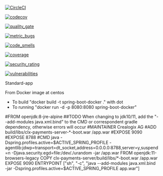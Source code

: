 [![CircleCI](https://circleci.com/bb/zazularenan/standard-app.svg?style=svg)](https://circleci.com/bb/zazularenan/standard-app)

[![codecov](https://codecov.io/bb/zazularenan/standard-app/branch/master/graph/badge.svg?token=eCbbvVVqpe)](https://codecov.io/bb/zazularenan/standard-app)

[![quality_gate](https://sonarcloud.io/api/project_badges/quality_gate?project=standard-app)](https://sonarcloud.io/api/project_badges/quality_gate?project=standard-app)

[![metric_bugs](https://sonarcloud.io/api/project_badges/measure?project=standard-app&metric=bugs)](https://sonarcloud.io/api/project_badges/measure?project=standard-app&metric=bugs)

[![code_smells](https://sonarcloud.io/api/project_badges/measure?project=standard-app&metric=code_smells)](https://sonarcloud.io/api/project_badges/measure?project=standard-app&metric=code_smells)

[![coverage](https://sonarcloud.io/api/project_badges/measure?project=standard-app&metric=coverage)](https://sonarcloud.io/api/project_badges/measure?project=standard-app&metric=code_smells)

[![security_rating](https://sonarcloud.io/api/project_badges/measure?project=standard-app&metric=security_rating)](https://sonarcloud.io/api/project_badges/measure?project=standard-app&metric=code_smells)

[![vulnerabilities](https://sonarcloud.io/api/project_badges/measure?project=standard-app&metric=vulnerabilities)](https://sonarcloud.io/api/project_badges/measure?project=standard-app&metric=vulnerabilities)

Standard-app

From Docker image at centos 



 - To build "docker build -t spring-boot-docker ." with dot
 - To running "docker run -d -p 8080:8080 spring-boot-docker"
 
 
 
 #FROM openjdk:8-jre-alpine
 ##TODO When changing to jdk10/11, add the "--add-modules java.xml.bind" to the CMD or correspondent gradle dependency, otherwise errors will occur
 #MAINTAINER Crealogix AG
 #ADD build/libs/clx-payments-server-*-boot.war /app.war
 #EXPOSE 9090
 #EXPOSE 8788
 #CMD java -Dspring.profiles.active=$ACTIVE_SPRING_PROFILE -agentlib:jdwp=transport=dt_socket,address=0.0.0.0:8788,server=y,suspend=n -Djava.security.egd=file:/dev/./urandom -jar /app.war
 FROM openjdk:11-browsers-legacy
 COPY clx-payments-server/build/libs/*-boot.war /app.war
 EXPOSE 9090
 ENTRYPOINT ["sh", "-c", "java --add-modules java.xml.bind -jar -Dspring.profiles.active=$ACTIVE_SPRING_PROFILE app.war"]
